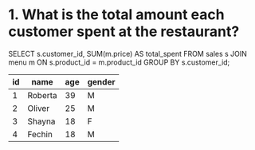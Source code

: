 # 1. What is the total amount each customer spent at the restaurant?

  SELECT s.customer_id, 
  SUM(m.price) AS total_spent
  FROM sales s
  JOIN menu m ON s.product_id = m.product_id 
  GROUP BY s.customer_id;




| id | name    | age | gender |
|----|---------|-----|--------|
| 1  | Roberta | 39  | M      |
| 2  | Oliver  | 25  | M      |
| 3  | Shayna  | 18  | F      |
| 4  | Fechin  | 18  | M      |
